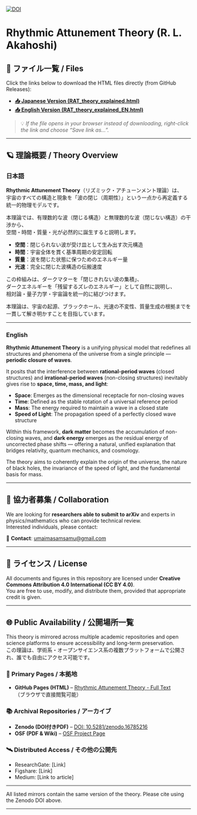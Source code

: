 [![DOI](https://zenodo.org/badge/DOI/10.5281/zenodo.16785216.svg)](https://doi.org/10.5281/zenodo.16785216)
# Rhythmic Attunement Theory (R. L. Akahoshi)

## 📄 ファイル一覧 / Files  
Click the links below to download the HTML files directly (from GitHub Releases):

- **[📥 Japanese Version (RAT_theory_explained.html)](https://github.com/RyukuLogos/Rhythmic-Attunement-Theory-universe-/releases/download/v1.0/RAT_theory_explained.html)**
- **[📥 English Version (RAT_theory_explained_EN.html)](https://github.com/RyukuLogos/Rhythmic-Attunement-Theory-universe-/releases/download/v1.0/RAT_theory_explained_EN.html)**

> 💡 *If the file opens in your browser instead of downloading, right-click the link and choose “Save link as…”.*

---

## 🪐 理論概要 / Theory Overview

### 日本語
**Rhythmic Attunement Theory**（リズミック・アチューンメント理論）は、  
宇宙のすべての構造と現象を「波の閉じ（周期性）」という一点から再定義する統一的物理モデルです。  

本理論では、有理数的な波（閉じる構造）と無理数的な波（閉じない構造）の干渉から、  
空間・時間・質量・光が必然的に誕生すると説明します。  

- **空間**：閉じられない波が受け皿として生み出す次元構造  
- **時間**：宇宙全体を貫く基準周期の安定回転  
- **質量**：波を閉じた状態に保つためのエネルギー量  
- **光速**：完全に閉じた波構造の伝搬速度  

この枠組みは、ダークマターを「閉じきれない波の集積」、  
ダークエネルギーを「残留するズレのエネルギー」として自然に説明し、  
相対論・量子力学・宇宙論を統一的に結びつけます。  

本理論は、宇宙の起源、ブラックホール、光速の不変性、質量生成の根拠までを一貫して解き明かすことを目指しています。

---

### English
**Rhythmic Attunement Theory** is a unifying physical model that redefines all structures and phenomena of the universe from a single principle — **periodic closure of waves**.  

It posits that the interference between **rational-period waves** (closed structures) and **irrational-period waves** (non-closing structures) inevitably gives rise to **space, time, mass, and light**:

- **Space**: Emerges as the dimensional receptacle for non-closing waves  
- **Time**: Defined as the stable rotation of a universal reference period  
- **Mass**: The energy required to maintain a wave in a closed state  
- **Speed of Light**: The propagation speed of a perfectly closed wave structure  

Within this framework, **dark matter** becomes the accumulation of non-closing waves, and **dark energy** emerges as the residual energy of uncorrected phase shifts — offering a natural, unified explanation that bridges relativity, quantum mechanics, and cosmology.  

The theory aims to coherently explain the origin of the universe, the nature of black holes, the invariance of the speed of light, and the fundamental basis for mass.

---

## 📢 協力者募集 / Collaboration
We are looking for **researchers able to submit to arXiv** and experts in physics/mathematics who can provide technical review.  
Interested individuals, please contact:

📩 **Contact**: umaimasamsamu@gmail.com

---

## 📜 ライセンス / License
All documents and figures in this repository are licensed under **Creative Commons Attribution 4.0 International (CC BY 4.0)**.  
You are free to use, modify, and distribute them, provided that appropriate credit is given.

---

## 🌐 Public Availability / 公開場所一覧

This theory is mirrored across multiple academic repositories and open science platforms to ensure accessibility and long-term preservation.  
この理論は、学術系・オープンサイエンス系の複数プラットフォームで公開され、誰でも自由にアクセス可能です。  

### 📄 Primary Pages / 本拠地
- **GitHub Pages (HTML)** – [Rhythmic Attunement Theory - Full Text](https://ryukulogos.github.io/Rhythmic-Attunement-Theory-universe-/)  
  （ブラウザで直接閲覧可能）

### 📚 Archival Repositories / アーカイブ
- **Zenodo (DOI付きPDF)** – [DOI: 10.5281/zenodo.16785216](https://zenodo.org/records/16785216)  
- **OSF (PDF & Wiki)** – [OSF Project Page](https://osf.io/tjuvy/wiki/home/)  

### 🛰 Distributed Access / その他の公開先
- ResearchGate: [Link]  
- Figshare: [Link]  
- Medium: [Link to article]  

---

All listed mirrors contain the same version of the theory. Please cite using the Zenodo DOI above.


---
